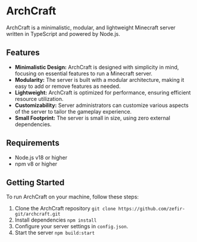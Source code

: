 # ArchCraft

ArchCraft is a minimalistic, modular, and lightweight Minecraft server written in TypeScript and powered by Node.js.

## Features

- **Minimalistic Design:** ArchCraft is designed with simplicity in mind, focusing on essential features to run a Minecraft server.
- **Modularity:** The server is built with a modular architecture, making it easy to add or remove features as needed.
- **Lightweight:** ArchCraft is optimized for performance, ensuring efficient resource utilization.
- **Customizability:** Server administrators can customize various aspects of the server to tailor the gameplay experience.
- **Small Footprint:** The server is small in size, using zero external dependencies.

## Requirements
- Node.js v18 or higher
- npm v8 or higher

## Getting Started

To run ArchCraft on your machine, follow these steps:

1. Clone the ArchCraft repository `git clone https://github.com/zefir-git/archcraft.git`
2. Install dependencies `npm install`
3. Configure your server settings in `config.json`.
4. Start the server `npm build:start`
